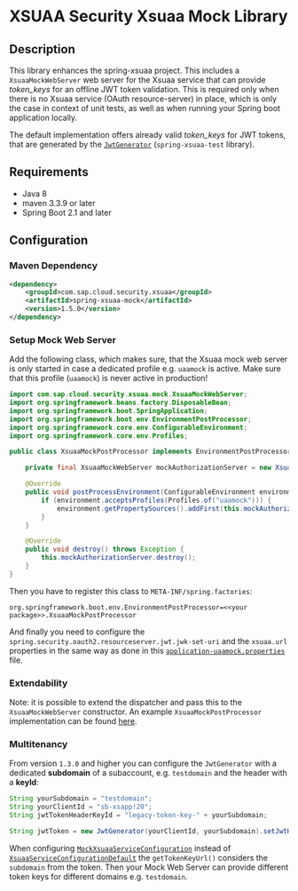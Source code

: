 # XSUAA Security Xsuaa Mock Library

## Description
This library enhances the spring-xsuaa project. This includes a `XsuaaMockWebServer` web server for the Xsuaa service that can provide *token_keys* for an offline JWT token validation. This is required only when there is no Xsuaa service (OAuth resource-server) in place, which is only the case in context of unit tests, as well as when running your Spring boot application locally.

The default implementation offers already valid *token_keys* for JWT tokens, that are generated by the [`JwtGenerator`](/spring-xsuaa-test/src/main/java/com/sap/cloud/security/xsuaa/test/JwtGenerator.java) (`spring-xsuaa-test` library).

## Requirements
- Java 8
- maven 3.3.9 or later
- Spring Boot 2.1 and later

## Configuration

### Maven Dependency
```xml
<dependency>
    <groupId>com.sap.cloud.security.xsuaa</groupId>
    <artifactId>spring-xsuaa-mock</artifactId>
    <version>1.5.0</version>
</dependency>
```

### Setup Mock Web Server
Add the following class, which makes sure, that the Xsuaa mock web server is only started in case a dedicated profile e.g. `uaamock` is active. Make sure that this profile (`uaamock`) is never active in production!

```java
import com.sap.cloud.security.xsuaa.mock.XsuaaMockWebServer;
import org.springframework.beans.factory.DisposableBean;
import org.springframework.boot.SpringApplication;
import org.springframework.boot.env.EnvironmentPostProcessor;
import org.springframework.core.env.ConfigurableEnvironment;
import org.springframework.core.env.Profiles;

public class XsuaaMockPostProcessor implements EnvironmentPostProcessor, DisposableBean {

    private final XsuaaMockWebServer mockAuthorizationServer = new XsuaaMockWebServer();

    @Override
    public void postProcessEnvironment(ConfigurableEnvironment environment, SpringApplication application) {
        if (environment.acceptsProfiles(Profiles.of("uaamock"))) {
            environment.getPropertySources().addFirst(this.mockAuthorizationServer);
        }
    }

    @Override
    public void destroy() throws Exception {
        this.mockAuthorizationServer.destroy();
    }
}
```

Then you have to register this class to `META-INF/spring.factories`:

```
org.springframework.boot.env.EnvironmentPostProcessor=<<your package>>.XsuaaMockPostProcessor
```


And finally you need to configure the `spring.security.oauth2.resourceserver.jwt.jwk-set-uri` and the `xsuaa.url` properties in the same way as done in this [`application-uaamock.properties`](src/test/resources/application-uaamock.properties) file.

### Extendability
Note: it is possible to extend the dispatcher and pass this to the `XsuaaMockWebServer` constructor. An example `XsuaaMockPostProcessor` implementation can be found [here](src/test/java/com/sap/cloud/security/xsuaa/mock/XsuaaMockPostProcessor.java).

### Multitenancy
From version `1.3.0` and higher you can configure the `JwtGenerator` with a dedicated **subdomain** of a subaccount, e.g. `testdomain` and the header with a **keyId**:
```java
String yourSubdomain = "testdomain";
String yourClientId = "sb-xsapp!20";
String jwtTokenHeaderKeyId = "legacy-token-key-" + yourSubdomain;

String jwtToken = new JwtGenerator(yourClientId, yourSubdomain).setJwtHeaderKeyId(jwtTokenHeaderKeyId).getToken().getTokenValue();
```

When configuring [`MockXsuaaServiceConfiguration`](src/main/java/com/sap/cloud/security/xsuaa/mock/MockXsuaaServiceConfiguration.java) instead of [`XsuaaServiceConfigurationDefault`](/spring-xsuaa/src/main/java/com/sap/cloud/security/xsuaa/XsuaaServiceConfigurationDefault.java) the `getTokenKeyUrl()` considers the `subdomain` from the token. Then your Mock Web Server can provide different token keys for different domains e.g. `testdomain`.
